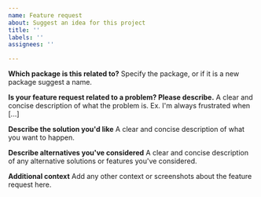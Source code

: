 ```yaml
---
name: Feature request
about: Suggest an idea for this project
title: ''
labels: ''
assignees: ''

---
```


**Which package is this related to?**
Specify the package, or if it is a new package suggest a name.

**Is your feature request related to a problem? Please describe.**
A clear and concise description of what the problem is. Ex. I'm always frustrated when [...]

**Describe the solution you'd like**
A clear and concise description of what you want to happen.

**Describe alternatives you've considered**
A clear and concise description of any alternative solutions or features you've considered.

**Additional context**
Add any other context or screenshots about the feature request here.
